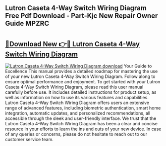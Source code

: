 ## Lutron Caseta 4-Way Switch Wiring Diagram Free Pdf Download - Part-Kjc New Repair Owner Guide MPZRC

# <h2><a href="http://dfko1cx.blite.top/?on=Lutron+Caseta+4-Way+Switch+Wiring+Diagram">🔗Download New 👉🔴 Lutron Caseta 4-Way Switch Wiring Diagram</a></h2>

[![Lutron Caseta 4-Way Switch Wiring Diagram download](https://i.imgur.com/lujVjoI.png)](http://dfko1cx.blite.top/?on=Lutron+Caseta+4-Way+Switch+Wiring+Diagram)
Your Guide to Excellence This manual provides a detailed roadmap for mastering the use of your new Lutron Caseta 4-Way Switch Wiring Diagram. Follow along to ensure optimal performance and enjoyment. To get started with your Lutron Caseta 4-Way Switch Wiring Diagram, please read this user manual carefully before use. It includes detailed instructions for product setup, as well as information on how to use its various features and capabilities. Lutron Caseta 4-Way Switch Wiring Diagram offers users an extensive range of advanced features, including biometric authentication, smart home integration, automatic updates, and personalized recommendations, all accessible through the sleek and user-friendly interface. We trust that the Lutron Caseta 4-Way Switch Wiring Diagram has been a clear and concise resource in your efforts to learn the ins and outs of your new device. In case of any queries or concerns, please do not hesitate to reach out to our customer service team.
